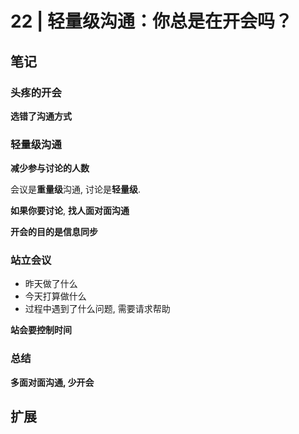 # 22 | 轻量级沟通：你总是在开会吗？

## 笔记

### 头疼的开会

**选错了沟通方式**

### 轻量级沟通

**减少参与讨论的人数**

会议是**重量级**沟通, 讨论是**轻量级**.

**如果你要讨论**, **找人面对面沟通**

**开会的目的是信息同步**

### 站立会议

* 昨天做了什么
* 今天打算做什么
* 过程中遇到了什么问题, 需要请求帮助

**站会要控制时间**

### 总结

**多面对面沟通, 少开会**

## 扩展